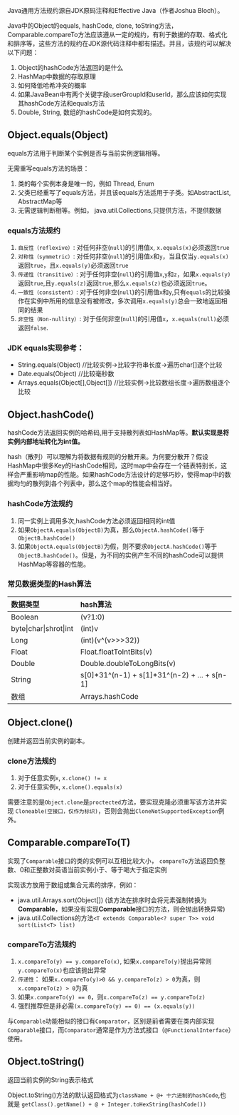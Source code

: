 Java通用方法规约源自JDK原码注释和Effective Java（作者Joshua Bloch）。

Java中的Object的equals, hashCode, clone, toString方法，Comparable.compareTo方法应该遵从一定的规约，有利于数据的存取、格式化和排序等，这些方法的规约在JDK源代码注释中都有描述。并且，该规约可以解决以下问题：

1. Object的hashCode方法返回的是什么
2. HashMap中数据的存取原理
3. 如何降低哈希冲突的概率
4. 如果JavaBean中有两个关键字段userGroupId和userId，那么应该如何实现其hashCode方法和equals方法
5. Double, String, 数组的hashCode是如何实现的。

## Object.equals(Object)
equals方法用于判断某个实例是否与当前实例逻辑相等。

无需重写equals方法的场景：
1. 类的每个实例本身是唯一的，例如 Thread, Enum
2. 父类已经重写了equals方法，并且该equals方法适用于子类。如AbstractList, AbstractMap等
3. 无需逻辑判断相等。例如， java.util.Collections,只提供方法，不提供数据

### equals方法规约
1. `自反性（reflexive）`: 对任何非空(`null`)的引用值`x`, `x.equals(x)`必须返回`true`
2. `对称性（symmetric）`: 对任何非空(`null`)的引用值`x`和`y`，当且仅当`y.equals(x)`返回`true`，且`x.equals(y)`必须返回`true`
3. `传递性（transitive）`: 对于任何非空(`null`)的引用值`x`,`y`和`z`，如果`x.equals(y)`返回`true`,且`y.equals(z)`返回`true`,那么`x.equals(z)`也必须返回`true`。
4. `一致性（consistent）`: 对于任何非空(`null`)的引用值`x`和`y`,只有`equals`的比较操作在实例中所用的信息没有被修改，多次调用`x.equals(y)`总会一致地返回相同的结果
5. `非空性（Non-nullity）`: 对于任何非空(`null`)的引用值`x`，`x.equals(null)`必须返回`false`.


### JDK equals实现参考：
- String.equals(Object) //比较实例->比较字符串长度->遍历char[]逐个比较
- Date.equals(Object) //比较毫秒数
- Arrays.equals(Object[],Object[]) //比较实例->比较数组长度->遍历数组逐个比较

## Object.hashCode()
hashCode方法返回实例的哈希码,用于支持散列表如HashMap等。**默认实现是将实例内部地址转化为int值。**

hash（散列）可以理解为将数据有规则的分散开来。为何要分散开？假设HashMap中很多Key的HashCode相同，这时map中会存在一个链表特别长，这样会严重影响map的性能。如果hashCode方法设计的足够巧妙，使得map中的数据均匀的散列到各个列表中，那么这个map的性能会相当好。

### hashCode方法规约
1. 同一实例上调用多次,hashCode方法必须返回相同的int值
2. 如果`ObjectA.equals(ObjectB)`为真，那么`ObjectA.hashCode()`等于`ObjectB.hashCode()`
3. 如果`ObjectA.equals(ObjectB)`为假，则不要求`ObjectA.hashCode()`等于`ObjectB.hashCode()`。但是，为不同的实例产生不同的hashCode可以提供HashMap等容器的性能。

### 常见数据类型的Hash算法
| 数据类型 | hash算法  |
| :----------------------|:---------------|
| Boolean                | (v?1:0) |
| byte\|char\|shrot\|int | (int)v |
| Long                   | (int)(v^(v>>>32))|
| Float                  | Float.floatToIntBits(v)|
| Double                 | Double.doubleToLongBits(v) |
| String                 | s[0]\*31^(n-1) + s[1]\*31^(n-2) + ... + s[n-1] |
| 数组                   | Arrays.hashCode |

## Object.clone()
创建并返回当前实例的副本。

### clone方法规约
1. 对于任意实例`x`, `x.clone() != x`
2. 对于任意实例`x`, `x.clone().equals(x)`

需要注意的是`Object.clone`是`proctected`方法，要实现克隆必须重写该方法并实现 `Cloneable(空接口，仅作为标识)`，否则会抛出`CloneNotSupportedException`例外。

## Comparable.compareTo(T)
实现了`Comparable`接口的类的实例可以互相比较大小， `compareTo`方法返回负整数、0和正整数对英语当前实例小于、等于喝大于指定实例

实现该方放用于数组或集合元素的排序，例如：
- java.util.Arrays.sort(Object[]) (该方法在排序时会将元素强制转换为**Comparable**，如果没有实现**Comparable**接口的方法，则会抛出转换异常)
- java.util.Collections的方法`<T extends Comparable<? super T>> void sort(List<T> list)`

### compareTo方法规约
1. `x.compareTo(y) == y.compareTo(x)`, 如果`x.compareTo(y)`抛出异常则`y.compareTo(x)`也应该抛出异常
2. `传递性`： 如果`x.compareTo(y)>0 && y.compareTo(z) > 0`为真，则`x.compareTo(z) > 0`为真
3. 如果`x.compareTo(y) == 0`，则`x.compareTo(z) == y.compareTo(z)` 
4. 强烈推荐但是非必需`(x.compareTo(y) == 0) == (x.equals(y))`

与`Comparable`功能相似的接口有`Comparator`，区别是前者需要在类内部实现`Comparable`接口，而`Comparator`通常是作为方法式接口（`@FunctionalInterface`）使用。

## Object.toString()
返回当前实例的String表示格式

Object.toString()方法的默认返回格式为`className + @+ 十六进制的hashCode`,也就是 `getClass().getName() + @ + Integer.toHexString(hashCode())`